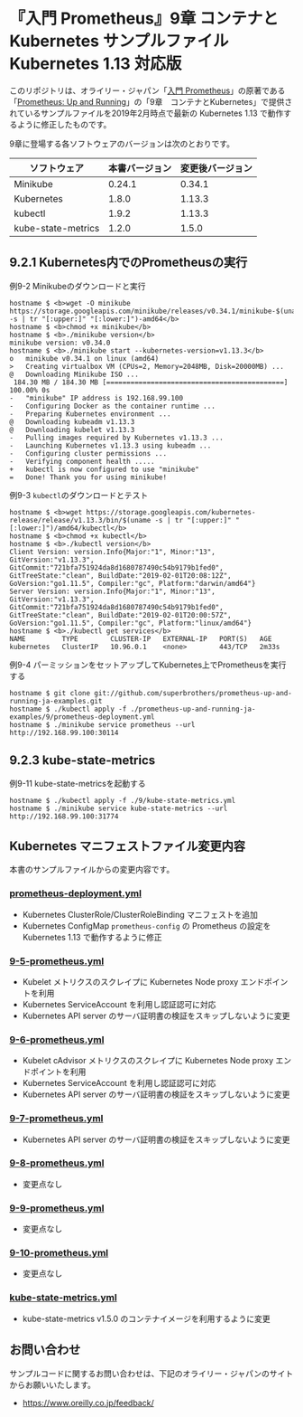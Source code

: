 # 『入門 Prometheus』9章 コンテナとKubernetes サンプルファイル Kubernetes 1.13 対応版

このリポジトリは、オライリー・ジャパン「[入門 Prometheus](https://www.oreilly.co.jp/books/9784873118772/)」の原著である「[Prometheus: Up and Running](http://shop.oreilly.com/product/0636920147343.do)」の「9章　コンテナとKubernetes」で提供されているサンプルファイルを2019年2月時点で最新の Kubernetes 1.13 で動作するように修正したものです。

9章に登場する各ソフトウェアのバージョンは次のとおりです。

| ソフトウェア       | 本書バージョン | 変更後バージョン |
|--------------------|----------------|------------------|
| Minikube           | 0.24.1         | 0.34.1           |
| Kubernetes         | 1.8.0          | 1.13.3           |
| kubectl            | 1.9.2          | 1.13.3           |
| kube-state-metrics | 1.2.0          | 1.5.0            |

## 9.2.1 Kubernetes内でのPrometheusの実行

例9-2 Minikubeのダウンロードと実行
```
hostname $ <b>wget -O minikube https://storage.googleapis.com/minikube/releases/v0.34.1/minikube-$(uname -s | tr "[:upper:]" "[:lower:]")-amd64</b>
hostname $ <b>chmod +x minikube</b>
hostname $ <b>./minikube version</b>
minikube version: v0.34.0
hostname $ <b>./minikube start --kubernetes-version=v1.13.3</b>
o   minikube v0.34.1 on linux (amd64)
>   Creating virtualbox VM (CPUs=2, Memory=2048MB, Disk=20000MB) ...
@   Downloading Minikube ISO ...
 184.30 MB / 184.30 MB [============================================] 100.00% 0s
-   "minikube" IP address is 192.168.99.100
-   Configuring Docker as the container runtime ...
-   Preparing Kubernetes environment ...
@   Downloading kubeadm v1.13.3
@   Downloading kubelet v1.13.3
-   Pulling images required by Kubernetes v1.13.3 ...
-   Launching Kubernetes v1.13.3 using kubeadm ... 
-   Configuring cluster permissions ...
-   Verifying component health .....
+   kubectl is now configured to use "minikube"
=   Done! Thank you for using minikube!
```

例9-3 `kubectl`のダウンロードとテスト
```
hostname $ <b>wget https://storage.googleapis.com/kubernetes-release/release/v1.13.3/bin/$(uname -s | tr "[:upper:]" "[:lower:]")/amd64/kubectl</b>
hostname $ <b>chmod +x kubectl</b>
hostname $ <b>./kubectl version</b>
Client Version: version.Info{Major:"1", Minor:"13", GitVersion:"v1.13.3", GitCommit:"721bfa751924da8d1680787490c54b9179b1fed0", GitTreeState:"clean", BuildDate:"2019-02-01T20:08:12Z", GoVersion:"go1.11.5", Compiler:"gc", Platform:"darwin/amd64"}
Server Version: version.Info{Major:"1", Minor:"13", GitVersion:"v1.13.3", GitCommit:"721bfa751924da8d1680787490c54b9179b1fed0", GitTreeState:"clean", BuildDate:"2019-02-01T20:00:57Z", GoVersion:"go1.11.5", Compiler:"gc", Platform:"linux/amd64"}
hostname $ <b>./kubectl get services</b>
NAME         TYPE        CLUSTER-IP   EXTERNAL-IP   PORT(S)   AGE
kubernetes   ClusterIP   10.96.0.1    <none>        443/TCP   2m33s
```

例9-4 パーミッションをセットアップしてKubernetes上でPrometheusを実行する
```
hostname $ git clone git://github.com/superbrothers/prometheus-up-and-running-ja-examples.git
hostname $ ./kubectl apply -f ./prometheus-up-and-running-ja-examples/9/prometheus-deployment.yml
hostname $ ./minikube service prometheus --url
http://192.168.99.100:30114
```

## 9.2.3 kube-state-metrics

例9-11 kube-state-metricsを起動する
```
hostname $ ./kubectl apply -f ./9/kube-state-metrics.yml
hostname $ ./minikube service kube-state-metrics --url
http://192.168.99.100:31774
```

## Kubernetes マニフェストファイル変更内容

本書のサンプルファイルからの変更内容です。

### [prometheus-deployment.yml](./9/prometheus-deployment.yml)

- Kubernetes ClusterRole/ClusterRoleBinding マニフェストを追加
- Kubernetes ConfigMap `prometheus-config` の Prometheus の設定を Kubernetes 1.13 で動作するように修正

### [9-5-prometheus.yml](./9/9-5-prometheus.yml)

- Kubelet メトリクスのスクレイプに Kubernetes Node proxy エンドポイントを利用
- Kubernetes ServiceAccount を利用し認証認可に対応
- Kubernetes API server のサーバ証明書の検証をスキップしないように変更

### [9-6-prometheus.yml](./9/9-6-prometheus.yml)

- Kubelet cAdvisor メトリクスのスクレイプに Kubernetes Node proxy エンドポイントを利用
- Kubernetes ServiceAccount を利用し認証認可に対応
- Kubernetes API server のサーバ証明書の検証をスキップしないように変更

### [9-7-prometheus.yml](./9/9-7-prometheus.yml)

- Kubernetes API server のサーバ証明書の検証をスキップしないように変更

### [9-8-prometheus.yml](./9/9-8-prometheus.yml)

- 変更点なし

### [9-9-prometheus.yml](./9/9-9-prometheus.yml)

- 変更点なし

### [9-10-prometheus.yml](./9/9-10-prometheus.yml)

- 変更点なし

### [kube-state-metrics.yml](./9/kube-state-metrics.yml)

- kube-state-metrics v1.5.0 のコンテナイメージを利用するように変更

## お問い合わせ

サンプルコードに関するお問い合わせは、下記のオライリー・ジャパンのサイトからお願いいたします。

- https://www.oreilly.co.jp/feedback/